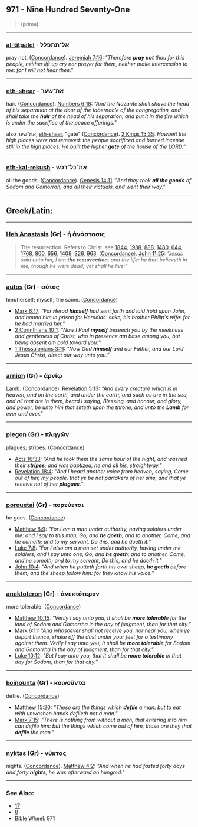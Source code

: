 ## 971 - Nine Hundred Seventy-One
> (prime)

---

### [al-titpalel](/keys/AL-ThThPLL) - אל־תתפלל
pray not. ([Concordance](https://biblehub.com/hebrew/titpallel_6419.htm)). [Jeremiah 7:16](https://biblehub.com/jeremiah/7-16.htm): *"Therefore **pray not** thou for this people, neither lift up cry nor prayer for them, neither make intercession to me: for I will not hear thee."*

---

### [eth-shear](/keys/ATh-ShOR) - את־שער
hair. ([Concordance](https://biblehub.com/hebrew/sear_8181.htm)). [Numbers 6:18](https://biblehub.com/numbers/6-18.htm): *"And the Nazarite shall shave the head of his separation at the door of the tabernacle of the congregation, and shall take the **hair** of the head of his separation, and put it in the fire which is under the sacrifice of the peace offerings."*

also את־שער, [eth-shaar](/keys/ATh-ShOR), "gate" ([Concordance](https://biblehub.com/hebrew/shaar_8179.htm)). [2 Kings 15:35](https://biblehub.com/2_kings/15-35.htm): *Howbeit the high places were not removed: the people sacrificed and burned incense still in the high places. He built the higher **gate** of the house of the LORD."*

---

### [eth-kal-rekush](/keys/ATh-KL-RKSh) - את־כל־רכש
all the goods. ([Concordance](https://biblehub.com/hebrew/rechush_7399.htm)). [Genesis 14:11](https://biblehub.com/genesis/14-11.htm): *"And they took **all the goods** of Sodom and Gomorrah, and all their victuals, and went their way."*

---

## Greek/Latin:

---

### [Heh Anastasis](/greek?word=h+anastasis) (Gr) - ἡ ἀνάστασις
> The resurrection. Refers to Christ. see [1844](1844), [1988](1988), [888](888), [1480](1480), [644](644), [1768](1768), [800](800), [656](656), [1408](1408), [326](326), [963](963), ([Concordance](https://biblehub.com/greek/anastasis_386.htm)). [John 11:25](https://biblehub.com/text/john/11-25.htm): *"Jesus said unto her, I am **the resurrection**, and the life: he that believeth in me, though he were dead, yet shall he live:"*

---

### [autos](/greek?word=autos) (Gr) - αὐτὸς
him/herself; myself; the same. ([Concordance](https://biblehub.com/greek/autos_846.htm))

- [Mark 6:17](https://biblehub.com/text/mark/6-17.htm): *"For Herod **himself** had sent forth and laid hold upon John, and bound him in prison for Herodias' sake, his brother Philip's wife: for he had married her."*
- [2 Corinthians 10:1](https://biblehub.com/text/2_corinthians/10-1.htm): *"Now I Paul **myself** beseech you by the meekness and gentleness of Christ, who in presence am base among you, but being absent am bold toward you:"*
- [1 Thessalonians 3:11](https://biblehub.com/text/1_thessalonians/3-11.htm): *"Now God **himself** and our Father, and our Lord Jesus Christ, direct our way unto you."*

---

### [arnioh](/greek?word=arniOi) (Gr) - ἀρνίῳ
Lamb. ([Concordance](https://biblehub.com/greek/arnio__721.htm)). [Revelation 5:13](https://biblehub.com/text/revelation/5-13.htm): *"And every creature which is in heaven, and on the earth, and under the earth, and such as are in the sea, and all that are in them, heard I saying, Blessing, and honour, and glory, and power, be unto him that sitteth upon the throne, and unto the **Lamb** for ever and ever."*

---

### [plegon](/greek?word=plhgOn) (Gr) - πληγῶν
plagues; stripes. ([Concordance](https://biblehub.com/greek/ple_go_n_4127.htm))

- [Acts 16:33](https://biblehub.com/text/acts/16-33.htm): *"And he took them the same hour of the night, and washed their **stripes**; and was baptized, he and all his, straightway."*
- [Revelation 18:4](https://biblehub.com/text/revelation/18-4.htm): *"And I heard another voice from heaven, saying, Come out of her, my people, that ye be not partakers of her sins, and that ye receive not of her **plagues**."*

---

### [poreuetai](/greek?word=poreuetai) (Gr) - πορεύεται
he goes. ([Concordance](https://biblehub.com/greek/poreuetai_4198.htm))

- [Matthew 8:9](https://biblehub.com/text/matthew/8-9.htm): *"For I am a man under authority, having soldiers under me: and I say to this man, Go, and **he goeth**; and to another, Come, and he cometh; and to my servant, Do this, and he doeth it."*
- [Luke 7:8](https://biblehub.com/text/luke/7-8.htm): *"For I also am a man set under authority, having under me soldiers, and I say unto one, Go, and **he goeth**; and to another, Come, and he cometh; and to my servant, Do this, and he doeth it."*
- [John 10:4](https://biblehub.com/text/john/10-4.htm): *"And when he putteth forth his own sheep, **he goeth** before them, and the sheep follow him: for they know his voice."*

---

### [anektoteron](/greek?word=anektoteron) (Gr) - ἀνεκτότερον
more tolerable. ([Concordance](https://biblehub.com/greek/anektoteron_414.htm))

- [Matthew 10:15](https://biblehub.com/text/matthew/10-15.htm): *"Verily I say unto you, It shall be **more tolerabl**e for the land of Sodom and Gomorrha in the day of judgment, than for that city."*
- [Mark 6:11](https://biblehub.com/text/mark/6-11.htm): *"And whosoever shall not receive you, nor hear you, when ye depart thence, shake off the dust under your feet for a testimony against them. Verily I say unto you, It shall be **more tolerable** for Sodom and Gomorrha in the day of judgment, than for that city."*
- [Luke 10:12](https://biblehub.com/text/luke/10-12.htm): *"But I say unto you, that it shall be **more tolerable** in that day for Sodom, than for that city."*

---

### [koinounta](/greek?word=koinounta) (Gr) - κοινοῦντα
defile. ([Concordance](https://biblehub.com/greek/koinounta_2840.htm))

- [Matthew 15:20](https://biblehub.com/text/matthew/15-20.htm): *"These are the things which **defile** a man: but to eat with unwashen hands defileth not a man."*
- [Mark 7:15](https://biblehub.com/text/mark/7-15.htm): *"There is nothing from without a man, that entering into him can defile him: but the things which come out of him, those are they that **defile** the man."*

---

### [nyktas](/greek?word=nuktas) (Gr) - νύκτας
nights. ([Concordance](https://biblehub.com/greek/nyktas_3571.htm)). [Matthew 4:2](https://biblehub.com/text/matthew/4-2.htm): *"And when he had fasted forty days and forty **nights**, he was afterward an hungred."*

----

### See Also:

- [17](17)
- [8](8)
- [Bible Wheel: 971](https://www.biblewheel.com//GR/GR_Database.php?SearchBy_Gematria=971)


